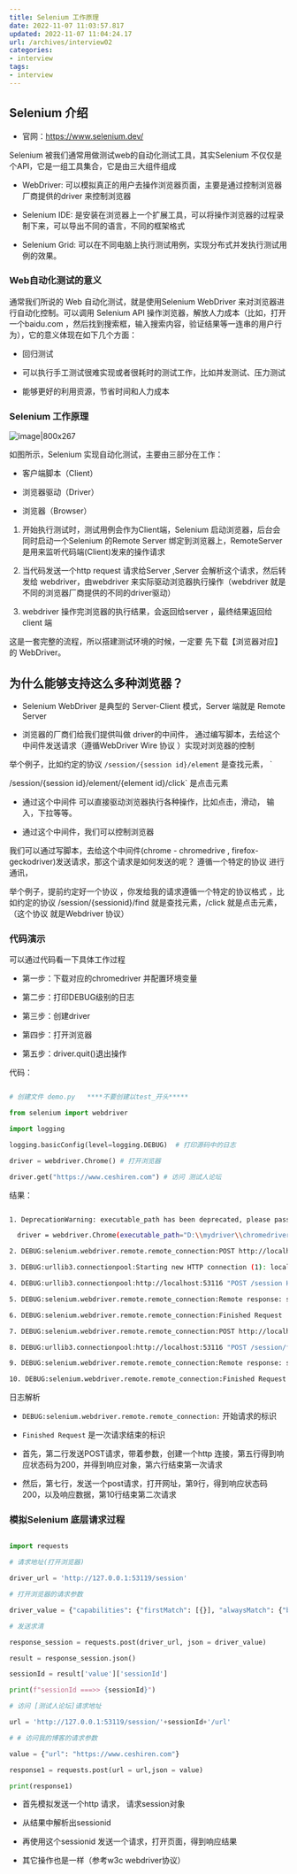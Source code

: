```yaml
---
title: Selenium 工作原理
date: 2022-11-07 11:03:57.817
updated: 2022-11-07 11:04:24.17
url: /archives/interview02
categories: 
- interview
tags: 
- interview
---
```


## Selenium 介绍

- 官网：https://www.selenium.dev/

Selenium 被我们通常用做测试web的自动化测试工具，其实Selenium 不仅仅是个API，它是一组工具集合，它是由三大组件组成

- WebDriver: 可以模拟真正的用户去操作浏览器页面，主要是通过控制浏览器厂商提供的driver 来控制浏览器

- Selenium IDE: 是安装在浏览器上一个扩展工具，可以将操作浏览器的过程录制下来，可以导出不同的语言，不同的框架格式

- Selenium Grid: 可以在不同电脑上执行测试用例，实现分布式并发执行测试用例的效果。

### Web自动化测试的意义

通常我们所说的 Web 自动化测试，就是使用Selenium WebDriver 来对浏览器进行自动化控制。可以调用 Selenium API 操作浏览器，解放人力成本（比如，打开一个baidu.com ，然后找到搜索框，输入搜索内容，验证结果等一连串的用户行为），它的意义体现在如下几个方面：

- 回归测试

- 可以执行手工测试很难实现或者很耗时的测试工作，比如并发测试、压力测试

- 能够更好的利用资源，节省时间和人力成本

### Selenium 工作原理

![image|800x267](upload://p2o6NSC4pVg09l8PQEIb6YALwk9.png)


如图所示，Selenium 实现自动化测试，主要由三部分在工作：

- 客户端脚本（Client）

- 浏览器驱动（Driver）

- 浏览器（Browser）

1. 开始执行测试时，测试用例会作为Client端，Selenium 启动浏览器，后台会同时启动一个Selenium 的Remote Server 绑定到浏览器上，RemoteServer 是用来监听代码端(Client)发来的操作请求

2. 当代码发送一个http request 请求给Server ,Server 会解析这个请求，然后转发给 webdriver，由webdriver 来实际驱动浏览器执行操作（webdriver 就是不同的浏览器厂商提供的不同的driver驱动）

3. webdriver 操作完浏览器的执行结果，会返回给server ，最终结果返回给client 端

这是一套完整的流程，所以搭建测试环境的时候，一定要 先下载【浏览器对应】的 WebDriver。

## 为什么能够支持这么多种浏览器？

- Selenium WebDriver 是典型的 Server-Client 模式，Server 端就是 Remote Server

- 浏览器的厂商们给我们提供叫做 driver的中间件， 通过编写脚本，去给这个中间件发送请求（遵循WebDriver Wire 协议 ）实现对浏览器的控制

举个例子，比如约定的协议 `/session/{session id}/element`  是查找元素， `

/session/{session id}/element/{element id}/click`  是点击元素

- 通过这个中间件 可以直接驱动浏览器执行各种操作，比如点击，滑动， 输入，下拉等等。

- 通过这个中间件，我们可以控制浏览器

我们可以通过写脚本，去给这个中间件(chrome - chromedrive , firefox-geckodriver)发送请求，那这个请求是如何发送的呢？ 遵循一个特定的协议 进行通讯，

举个例子，提前约定好一个协议 ，你发给我的请求遵循一个特定的协议格式 ，比如约定的协议 /session/{sessionid}/find 就是查找元素，/click 就是点击元素， （这个协议 就是Webdriver 协议）

### 代码演示

可以通过代码看一下具体工作过程

- 第一步：下载对应的chromedriver 并配置环境变量

- 第二步：打印DEBUG级别的日志

- 第三步：创建driver

- 第四步：打开浏览器

- 第五步：driver.quit()退出操作

代码：

```python

# 创建文件 demo.py   ****不要创建以test_开头*****

from selenium import webdriver

import logging

logging.basicConfig(level=logging.DEBUG)  # 打印源码中的日志

driver = webdriver.Chrome() # 打开浏览器

driver.get("https://www.ceshiren.com") # 访问 测试人论坛

```

结果：

```bash

1. DeprecationWarning: executable_path has been deprecated, please pass in a Service object

  driver = webdriver.Chrome(executable_path="D:\\mydriver\\chromedriver.exe") # 打开浏览器

2. DEBUG:selenium.webdriver.remote.remote_connection:POST http://localhost:53116/session {"capabilities": {"firstMatch": [{}], "alwaysMatch": {"browserName": "chrome", "pageLoadStrategy": "normal", "goog:chromeOptions": {"extensions": [], "args": []}}}}

3. DEBUG:urllib3.connectionpool:Starting new HTTP connection (1): localhost:53116

4. DEBUG:urllib3.connectionpool:http://localhost:53116 "POST /session HTTP/1.1" 200 788

5. DEBUG:selenium.webdriver.remote.remote_connection:Remote response: status=200 | data={"value":{"capabilities":{"acceptInsecureCerts":false,"browserName":"chrome","browserVersion":"106.0.5249.119","chrome":{"chromedriverVersion":"106.0.5249.61 (511755355844955cd3e264779baf0dd38212a4d0-refs/branch-heads/5249@{#569})","userDataDir":"C:\\Users\\xixi\\AppData\\Local\\Temp\\scoped_dir9520_379661371"},"goog:chromeOptions":{"debuggerAddress":"localhost:53119"},"networkConnectionEnabled":false,"pageLoadStrategy":"normal","platformName":"windows","proxy":{},"setWindowRect":true,"strictFileInteractability":false,"timeouts":{"implicit":0,"pageLoad":300000,"script":30000},"unhandledPromptBehavior":"dismiss and notify","webauthn:extension:credBlob":true,"webauthn:extension:largeBlob":true,"webauthn:virtualAuthenticators":true},"sessionId":"fea574de37447a010cc20ab992cb9ce9"}} | headers=HTTPHeaderDict({'Content-Length': '788', 'Content-Type': 'application/json; charset=utf-8', 'cache-control': 'no-cache'})

6. DEBUG:selenium.webdriver.remote.remote_connection:Finished Request

7. DEBUG:selenium.webdriver.remote.remote_connection:POST http://localhost:53116/session/fea574de37447a010cc20ab992cb9ce9/url {"url": "https://www.ceshiren.com"}

8. DEBUG:urllib3.connectionpool:http://localhost:53116 "POST /session/fea574de37447a010cc20ab992cb9ce9/url HTTP/1.1" 200 14

9. DEBUG:selenium.webdriver.remote.remote_connection:Remote response: status=200 | data={"value":null} | headers=HTTPHeaderDict({'Content-Length': '14', 'Content-Type': 'application/json; charset=utf-8', 'cache-control': 'no-cache'})

10. DEBUG:selenium.webdriver.remote.remote_connection:Finished Request

```

日志解析

- `DEBUG:selenium.webdriver.remote.remote_connection:`   开始请求的标识

- `Finished Request`  是一次请求结束的标识

- 首先，第二行发送POST请求，带着参数，创建一个http 连接，第五行得到响应状态码为200，并得到响应对象，第六行结束第一次请求

- 然后，第七行，发送一个post请求，打开网址，第9行，得到响应状态码200，以及响应数据，第10行结束第二次请求

### 模拟Selenium 底层请求过程

```python

import requests

# 请求地址(打开浏览器)

driver_url = 'http://127.0.0.1:53119/session'

# 打开浏览器的请求参数

driver_value = {"capabilities": {"firstMatch": [{}], "alwaysMatch": {"browserName": "chrome", "platformName": "any", "goog:chromeOptions": {"extensions": [], "args": []}}}, "desiredCapabilities": {"browserName": "chrome", "version": "", "platform": "ANY", "goog:chromeOptions": {"extensions": [], "args": []}}}

# 发送求清

response_session = requests.post(driver_url, json = driver_value)

result = response_session.json()

sessionId = result['value']['sessionId']

print(f"sessionId ===>> {sessionId}")

# 访问 [测试人论坛]请求地址

url = 'http://127.0.0.1:53119/session/'+sessionId+'/url'

# # 访问我的博客的请求参数

value = {"url": "https://www.ceshiren.com"}

response1 = requests.post(url = url,json = value)

print(response1)

```

- 首先模拟发送一个http 请求， 请求session对象

- 从结果中解析出sessionid

- 再使用这个sessionid 发送一个请求，打开页面，得到响应结果

- 其它操作也是一样（参考w3c webdriver协议）